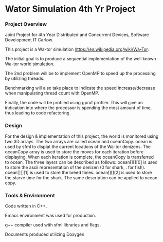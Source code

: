 # Wator Simulation 4th Yr Project

### Project Overview
Joint Project for 4th Year Distributed and Concurrent Devices, Software Development IT Carlow. 

This project is a Wa-tor simulation https://en.wikipedia.org/wiki/Wa-Tor. 

The initial goal is to produce a sequential implementation of the well known Wa-tor world
simulation.

The 2nd problem will be to implement OpenMP to speed up the processing by utilizing threads.

Benchmarking will also take place to indicate the speed increase/decrease when manipulating thread count with OpenMP.

Finally, the code will be profiled using gprof profiler. 
This will give an indication into where the processor is spending the 
most amount of time, thus leading to code refactoring.

### Design

For the design & implementation of this project, the world is monitored using two 3D arrays. The two arrays are called ocean and oceanCopy. ocean is used by sfml to displat the current locations of the Wa-tor denizens. The oceanCopy array is used to store the moves for each iteration before displaying. When each iteration is complete, the oceanCopy is transferred to ocean.
The three layers can be described as follows:
          ocean[][][0] is used to store the ascii representation of the denizen (0 for shark, . for fish).
          ocean[][][1] is used to store the breed times.
          ocean[][][2] is used to store the starve time for the shark.
The same description can be applied to ocean copy.

### Tools & Environment

Code written in C++.

Emacs environment was used for production.

g++ compiler used with sfml libraries and flags.

Documents produced utilizing Doxygen.
 

